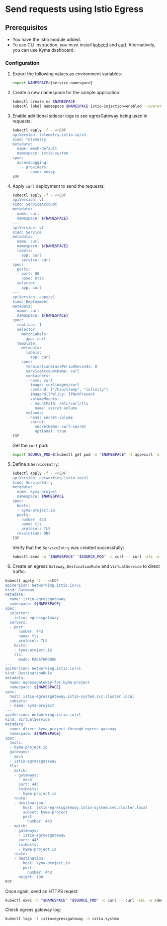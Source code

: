 # Send requests using Istio Egress

## Prerequisites

* You have the Istio module added.
* To use CLI instruction, you must install [kubectl](https://kubernetes.io/docs/tasks/tools/#kubectl)
  and [curl](https://curl.se/). Alternatively, you can use Kyma dashboard.

### Configuration

1. Export the following values as environment variables:

    ```bash
    export NAMESPACE={service-namespace}
    ```

2. Create a new namespace for the sample application.
    ```bash
    kubectl create ns $NAMESPACE
    kubectl label namespace $NAMESPACE istio-injection=enabled --overwrite
    ```

3. Enable additional sidecar logs to see egresGateway being used in requests:
    ```bash
    kubectl apply -f - <<EOF
    apiVersion: telemetry.istio.io/v1
    kind: Telemetry
    metadata:
      name: mesh-default
      namespace: istio-system
    spec:
      accessLogging:
        - providers:
          - name: envoy
    EOF
    ```

4. Apply `curl` deployment to send the requests:
    ```bash
    kubectl apply -f - <<EOF
    apiVersion: v1
    kind: ServiceAccount
    metadata:
      name: curl
      namespace: ${NAMESPACE}
    ---
    apiVersion: v1
    kind: Service
    metadata:
      name: curl
      namespace: ${NAMESPACE}
      labels:
        app: curl
        service: curl
    spec:
      ports:
      - port: 80
        name: http
      selector:
        app: curl
    ---
    apiVersion: apps/v1
    kind: Deployment
    metadata:
      name: curl
      namespace: ${NAMESPACE}
    spec:
      replicas: 1
      selector:
        matchLabels:
          app: curl
      template:
        metadata:
          labels:
            app: curl
        spec:
          terminationGracePeriodSeconds: 0
          serviceAccountName: curl
          containers:
          - name: curl
            image: curlimages/curl
            command: ["/bin/sleep", "infinity"]
            imagePullPolicy: IfNotPresent
            volumeMounts:
            - mountPath: /etc/curl/tls
              name: secret-volume
          volumes:
          - name: secret-volume
            secret:
              secretName: curl-secret
              optional: true
    EOF
    ```

   Get the `curl` pod:
    ```bash
   export SOURCE_POD=$(kubectl get pod -n "$NAMESPACE" -l app=curl -o jsonpath={.items..metadata.name})
    ```

5. Define a `ServiceEntry`:
   
   ```bash
   kubectl apply -f - <<EOF
   apiVersion: networking.istio.io/v1
   kind: ServiceEntry
   metadata:
     name: kyma-project
     namespace: $NAMESPACE
   spec:
     hosts:
     - kyma-project.io
     ports:
     - number: 443
       name: tls
       protocol: TLS
     resolution: DNS
   EOF
   ```
   
   Verify that the `ServiceEntry` was created successfully:
   ```bash
   kubectl exec -n "$NAMESPACE" "$SOURCE_POD" -c curl -- curl -sSL -o /dev/null -D - https://kyma-project.io
   ```

6. Create an egress `Gateway`, `DestinationRule` and `VirtualService` to direct traffic:

```bash
kubectl apply -f - <<EOF
apiVersion: networking.istio.io/v1
kind: Gateway
metadata:
  name: istio-egressgateway
  namespace: ${NAMESPACE}
spec:
  selector:
    istio: egressgateway
  servers:
  - port:
      number: 443
      name: tls
      protocol: TLS
    hosts:
    - kyma-project.io
    tls:
      mode: PASSTHROUGH
---
apiVersion: networking.istio.io/v1
kind: DestinationRule
metadata:
  name: egressgateway-for-kyma-project
  namespace: ${NAMESPACE}
spec:
  host: istio-egressgateway.istio-system.svc.cluster.local
  subsets:
  - name: kyma-project
---
apiVersion: networking.istio.io/v1
kind: VirtualService
metadata:
  name: direct-kyma-project-through-egress-gateway
  namespace: ${NAMESPACE}
spec:
  hosts:
  - kyma-project.io
  gateways:
  - mesh
  - istio-egressgateway
  tls:
  - match:
    - gateways:
      - mesh
      port: 443
      sniHosts:
      - kyma-project.io
    route:
    - destination:
        host: istio-egressgateway.istio-system.svc.cluster.local
        subset: kyma-project
        port:
          number: 443
  - match:
    - gateways:
      - istio-egressgateway
      port: 443
      sniHosts:
      - kyma-project.io
    route:
    - destination:
        host: kyma-project.io
        port:
          number: 443
      weight: 100
EOF
```

Once again, send an HTTPS reqest:
```bash
kubectl exec -n "$NAMESPACE" "$SOURCE_POD" -c curl -- curl -sSL -o /dev/null -D - https://kyma-project.io
```

Check egress gateway log:
```bash
kubectl logs -l istio=egressgateway -n istio-system
```
